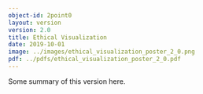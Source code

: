 ```yaml
---
object-id: 2point0
layout: version
version: 2.0
title: Ethical Visualization
date: 2019-10-01
image: ../images/ethical_visualization_poster_2_0.png
pdf: ../pdfs/ethical_visualization_poster_2_0.pdf
---
```


Some summary of this version here.
